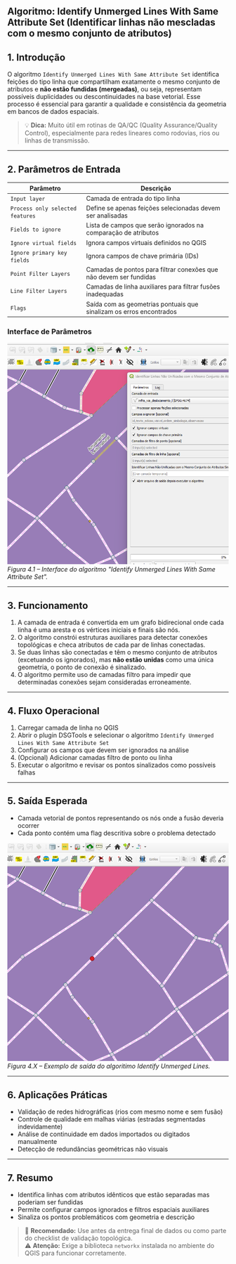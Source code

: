 ## Algoritmo: Identify Unmerged Lines With Same Attribute Set (Identificar linhas não mescladas com o mesmo conjunto de atributos)

## 1. Introdução

O algoritmo `Identify Unmerged Lines With Same Attribute Set` identifica feições do tipo linha que compartilham exatamente o mesmo conjunto de atributos e **não estão fundidas (mergeadas)**, ou seja, representam possíveis duplicidades ou descontinuidades na base vetorial. Esse processo é essencial para garantir a qualidade e consistência da geometria em bancos de dados espaciais.

> 💡 **Dica:** Muito útil em rotinas de QA/QC (Quality Assurance/Quality Control), especialmente para redes lineares como rodovias, rios ou linhas de transmissão.

---

## 2. Parâmetros de Entrada

| Parâmetro                             | Descrição                                                                 |
|---------------------------------------|---------------------------------------------------------------------------|
| `Input layer`                         | Camada de entrada do tipo linha                                           |
| `Process only selected features`      | Define se apenas feições selecionadas devem ser analisadas               |
| `Fields to ignore`                    | Lista de campos que serão ignorados na comparação de atributos           |
| `Ignore virtual fields`              | Ignora campos virtuais definidos no QGIS                                 |
| `Ignore primary key fields`           | Ignora campos de chave primária (IDs)                                     |
| `Point Filter Layers`                 | Camadas de pontos para filtrar conexões que não devem ser fundidas       |
| `Line Filter Layers`                  | Camadas de linha auxiliares para filtrar fusões inadequadas              |
| `Flags`                               | Saída com as geometrias pontuais que sinalizam os erros encontrados      |


### Interface de Parâmetros

![Interface de Parâmetros](./assets/modulo-04/img-config-identify-unmerged-lines-same-attribute-set.png)
*Figura 4.1 – Interface do algoritmo "Identify Unmerged Lines With Same Attribute Set".*

---

## 3. Funcionamento

1. A camada de entrada é convertida em um grafo bidirecional onde cada linha é uma aresta e os vértices iniciais e finais são nós.
2. O algoritmo constrói estruturas auxiliares para detectar conexões topológicas e checa atributos de cada par de linhas conectadas.
3. Se duas linhas são conectadas e têm o mesmo conjunto de atributos (excetuando os ignorados), mas **não estão unidas** como uma única geometria, o ponto de conexão é sinalizado.
4. O algoritmo permite uso de camadas filtro para impedir que determinadas conexões sejam consideradas erroneamente.


---

## 4. Fluxo Operacional

1. Carregar camada de linha no QGIS  
2. Abrir o plugin DSGTools e selecionar o algoritmo `Identify Unmerged Lines With Same Attribute Set`  
3. Configurar os campos que devem ser ignorados na análise  
4. (Opcional) Adicionar camadas filtro de ponto ou linha  
5. Executar o algoritmo e revisar os pontos sinalizados como possíveis falhas  

---

## 5. Saída Esperada

- Camada vetorial de pontos representando os nós onde a fusão deveria ocorrer  
- Cada ponto contém uma flag descritiva sobre o problema detectado  

![Resultado Identify Small Polygons](./assets/modulo-04/img-result-identify-unmerged-lines-with-same-attribute-set.png)  
*Figura 4.X – Exemplo de saída do algoritimo Identify Unmerged Lines.*

---

## 6. Aplicações Práticas

- Validação de redes hidrográficas (rios com mesmo nome e sem fusão)  
- Controle de qualidade em malhas viárias (estradas segmentadas indevidamente)  
- Análise de continuidade em dados importados ou digitados manualmente  
- Detecção de redundâncias geométricas não visuais  

---

## 7. Resumo

- Identifica linhas com atributos idênticos que estão separadas mas poderiam ser fundidas  
- Permite configurar campos ignorados e filtros espaciais auxiliares  
- Sinaliza os pontos problemáticos com geometria e descrição  

> 🔹 **Recomendado:** Use antes da entrega final de dados ou como parte do checklist de validação topológica.  
> ⚠️ **Atenção:** Exige a biblioteca `networkx` instalada no ambiente do QGIS para funcionar corretamente.